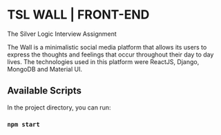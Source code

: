 # TSL WALL | FRONT-END

The Silver Logic Interview Assignment


The Wall is a minimalistic social media platform that allows its users to express the thoughts and feelings that occur throughout their day to day lives. The technologies used in this platform were ReactJS, Django, MongoDB and Material UI.

## Available Scripts

In the project directory, you can run:

### `npm start`
